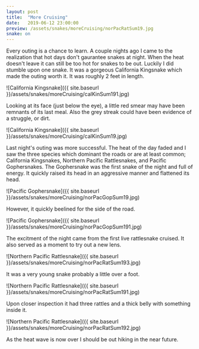 ```yaml
---
layout: post
title:  "More Cruising"
date:   2019-06-12 23:00:00
preview: /assets/snakes/moreCruising/norPacRatSum19.jpg
snake: on
---
```


Every outing is a chance to learn. A couple nights ago I came to the realization that hot days don't gaurantee snakes at night. When the heat doesn't leave it can still be too hot for snakes to be out. Luckily I did stumble upon one snake. It was a gorgeous California Kingsnake which made the outing worth it. It was roughly 2 feet in length.

![California Kingsnake]({{ site.baseurl }}/assets/snakes/moreCruising/calKinSum191.jpg)

Looking at its face (just below the eye), a little red smear may have been remnants of its last meal. Also the grey streak could have been evidence of a struggle, or dirt.

![California Kingsnake]({{ site.baseurl }}/assets/snakes/moreCruising/calKinSum19.jpg)

Last night's outing was more successful. The heat of the day faded and I saw the three species which dominant the roads or are at least common; California Kingsnakes, Northern Pacific Rattlesnakes, and Pacific Gophersnakes. The Gophersnake was the first snake of the night and full of energy. It quickly raised its head in an aggressive manner and flattened its head.

![Pacific Gophersnake]({{ site.baseurl }}/assets/snakes/moreCruising/norPacGopSum19.jpg)

However, it quickly beelined for the side of the road.

![Pacific Gophersnake]({{ site.baseurl }}/assets/snakes/moreCruising/norPacGopSum191.jpg)

The excitment of the night came from the first live rattlesnake cruised. It also served as a moment to try out a new lens. 

![Northern Pacific Rattlesnake]({{ site.baseurl }}/assets/snakes/moreCruising/norPacRatSum193.jpg)

It was a very young snake probably a little over a foot. 

![Northern Pacific Rattlesnake]({{ site.baseurl }}/assets/snakes/moreCruising/norPacRatSum191.jpg)

Upon closer inspection it had three rattles and a thick belly with something inside it.

![Northern Pacific Rattlesnake]({{ site.baseurl }}/assets/snakes/moreCruising/norPacRatSum192.jpg)

As the heat wave is now over I should be out hiking in the near future. 